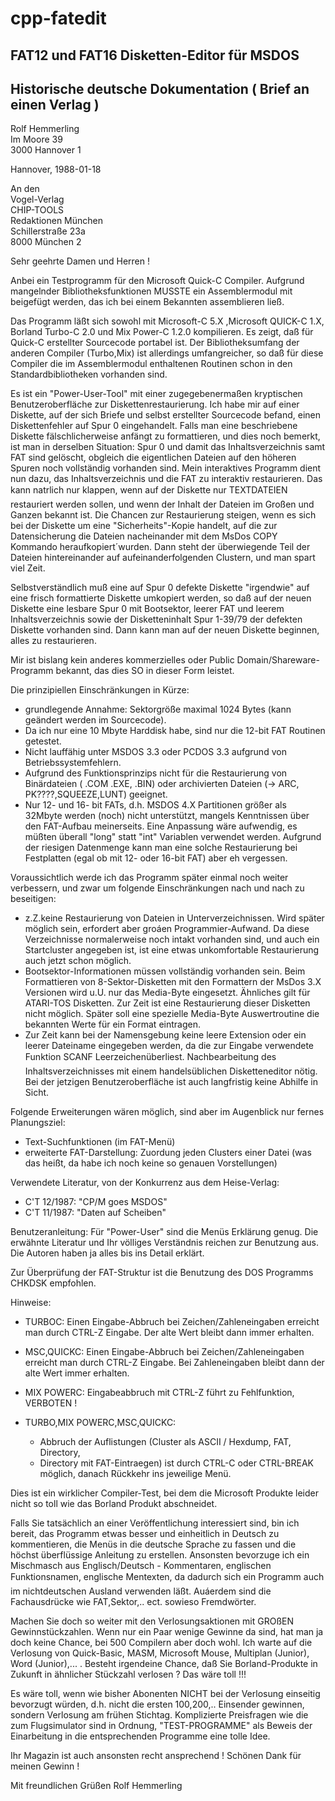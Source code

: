 # cpp-fatedit
## FAT12 und FAT16 Disketten-Editor für MSDOS 
## Historische deutsche Dokumentation ( Brief an einen Verlag )

Rolf Hemmerling  
Im Moore 39  
3000 Hannover 1  

Hannover, 1988-01-18  

An den  
Vogel-Verlag  
CHIP-TOOLS  
Redaktionen München  
Schillerstraße 23a  
8000 München 2  


Sehr geehrte Damen und Herren !  

Anbei ein Testprogramm für den Microsoft Quick-C Compiler. Aufgrund mangelnder Bibliotheksfunktionen MUSSTE ein Assemblermodul mit beigefügt werden, das ich bei einem Bekannten assemblieren ließ.

Das Programm läßt sich sowohl mit Microsoft-C 5.X ,Microsoft QUICK-C 1.X, Borland Turbo-C 2.0 und Mix Power-C 1.2.0 kompilieren. Es zeigt, daß für Quick-C erstellter Sourcecode portabel ist. Der Bibliotheksumfang der anderen Compiler (Turbo,Mix) ist allerdings umfangreicher, so daß für diese Compiler die im Assemblermodul enthaltenen Routinen schon in
den Standardbibliotheken vorhanden sind.

Es ist ein "Power-User-Tool" mit einer zugegebenermaßen kryptischen Benutzeroberfläche zur Diskettenrestaurierung. Ich habe mir auf einer Diskette, auf der sich Briefe und selbst erstellter Sourcecode befand, einen Diskettenfehler auf Spur 0 eingehandelt. Falls man eine beschriebene Diskette fälschlicherweise anfängt zu formattieren, und dies noch bemerkt, ist man in derselben Situation: Spur 0 und damit
das Inhaltsverzeichnis samt FAT sind gelöscht, obgleich die
eigentlichen Dateien auf den höheren Spuren noch vollständig vorhanden sind. Mein interaktives Programm dient nun dazu, das Inhaltsverzeichnis und die FAT zu interaktiv restaurieren. Das kann natrlich nur klappen, wenn auf der Diskette nur TEXTDATEIEN restauriert werden sollen, und wenn der Inhalt der Dateien im Großen und Ganzen bekannt ist. Die Chancen zur Restaurierung steigen, wenn es sich bei der Diskette um
eine "Sicherheits"-Kopie handelt, auf die zur Datensicherung die Dateien nacheinander mit dem MsDos COPY Kommando heraufkopiert´wurden. Dann steht der überwiegende Teil der Dateien hintereinander auf aufeinanderfolgenden Clustern, und man spart viel Zeit.

Selbstverständlich muß eine auf Spur 0 defekte Diskette "irgendwie" auf eine frisch formattierte Diskette umkopiert werden, so daß auf der neuen Diskette eine lesbare Spur 0 mit Bootsektor, leerer FAT und leerem Inhaltsverzeichnis sowie der Disketteninhalt Spur 1-39/79 der defekten Diskette vorhanden sind. Dann kann man auf der neuen Diskette beginnen, alles zu restaurieren.

Mir ist bislang kein anderes kommerzielles oder Public Domain/Shareware-Programm bekannt, das dies SO in dieser Form leistet.

Die prinzipiellen Einschränkungen in Kürze:
- grundlegende Annahme: Sektorgröße maximal 1024 Bytes (kann geändert werden im Sourcecode).
- Da ich nur eine 10 Mbyte Harddisk habe, sind nur die 12-bit FAT Routinen getestet.
- Nicht lauffähig unter MSDOS 3.3 oder PCDOS 3.3 aufgrund von
  Betriebssystemfehlern.
- Aufgrund des Funktionsprinzips nicht für die Restaurierung von Binärdateien ( .COM .EXE, .BIN) oder archivierten Dateien (-> ARC, PK????,SQUEEZE,LUNT) geeignet.
- Nur 12- und 16- bit FATs, d.h. MSDOS 4.X Partitionen größer als 32Mbyte werden (noch) nicht unterstützt, mangels Kenntnissen über den FAT-Aufbau meinerseits. Eine Anpassung wäre aufwendig, es müßten überall "long" statt "int" Variablen verwendet werden. Aufgrund der riesigen Datenmenge kann man eine solche Restaurierung bei Festplatten (egal ob mit 12- oder 16-bit FAT) aber eh vergessen.

Voraussichtlich werde ich das Programm später einmal noch weiter verbessern, und zwar um folgende Einschränkungen nach und nach zu beseitigen:
- z.Z.keine Restaurierung von Dateien in Unterverzeichnissen. Wird später möglich sein, erfordert aber groáen Programmier-Aufwand. Da diese Verzeichnisse normalerweise noch intakt vorhanden sind, und auch ein Startcluster angegeben ist, ist eine etwas unkomfortable Restaurierung auch jetzt schon möglich.
- Bootsektor-Informationen müssen vollständig vorhanden sein.
  Beim Formattieren von 8-Sektor-Disketten mit den Formattern der MsDos 3.X Versionen wird u.U. nur das Media-Byte eingesetzt. Ähnliches gilt für ATARI-TOS Disketten. Zur Zeit ist eine Restaurierung dieser Disketten nicht möglich. Später soll eine spezielle Media-Byte Auswertroutine die bekannten Werte für ein Format eintragen.
- Zur Zeit kann bei der Namensgebung keine leere Extension oder ein leerer Dateiname eingegeben werden, da die zur Eingabe verwendete Funktion SCANF Leerzeichenüberliest. Nachbearbeitung des Inhaltsverzeichnisses mit einem handelsüblichen Disketteneditor nötig. Bei der jetzigen Benutzeroberfläche ist auch langfristig keine Abhilfe in Sicht.

Folgende Erweiterungen wären möglich, sind aber im Augenblick
nur fernes Planungsziel:
- Text-Suchfunktionen (im FAT-Menü)
- erweiterte FAT-Darstellung: Zuordung jeden Clusters einer Datei (was das heißt, da habe ich noch keine so genauen Vorstellungen)

Verwendete Literatur, von der Konkurrenz aus dem Heise-Verlag:
- C'T 12/1987: "CP/M goes MSDOS"
- C'T 11/1987: "Daten auf Scheiben"

Benutzeranleitung: Für "Power-User" sind die Menüs Erklärung genug. Die erwähnte Literatur und Ihr völliges Verständnis reichen zur Benutzung aus. Die Autoren haben ja alles bis ins Detail erklärt.

Zur Überprüfung der FAT-Struktur ist die Benutzung des DOS Programms CHKDSK empfohlen.

Hinweise:
- TURBOC: Einen Eingabe-Abbruch bei Zeichen/Zahleneingaben erreicht man durch CTRL-Z Eingabe. Der alte Wert bleibt dann immer erhalten.

- MSC,QUICKC: Einen Eingabe-Abbruch bei Zeichen/Zahleneingaben erreicht man durch CTRL-Z Eingabe. Bei Zahleneingaben bleibt dann der alte Wert immer erhalten. 

- MIX POWERC: Eingabeabbruch mit CTRL-Z führt zu Fehlfunktion, VERBOTEN !

- TURBO,MIX POWERC,MSC,QUICKC:
  - Abbruch der Auflistungen (Cluster als ASCII / Hexdump, FAT, Directory,
  - Directory mit FAT-Eintraegen) ist durch CTRL-C oder CTRL-BREAK möglich, danach Rückkehr ins jeweilige Menü.

Dies ist ein wirklicher Compiler-Test, bei dem die Microsoft
Produkte leider nicht so toll wie das Borland Produkt abschneidet.

Falls Sie tatsächlich an einer Veröffentlichung interessiert sind, bin ich bereit, das Programm etwas besser und einheitlich in Deutsch zu kommentieren, die Menüs in die deutsche Sprache zu fassen und die höchst überflüssige Anleitung zu erstellen. Ansonsten bevorzuge ich ein Mischmasch aus Englisch/Deutsch - Kommentaren, englischen Funktionsnamen, englische Mentexten, da dadurch sich ein Programm auch im nichtdeutschen Ausland verwenden läßt. Auáerdem sind
die Fachausdrücke wie FAT,Sektor,.. ect. sowieso Fremdwörter.

Machen Sie doch so weiter mit den Verlosungsaktionen mit GROßEN Gewinnstückzahlen. Wenn nur ein Paar wenige Gewinne da sind, hat man ja doch keine Chance, bei 500 Compilern aber doch wohl. Ich warte auf die Verlosung von Quick-Basic, MASM, Microsoft Mouse, Multiplan (Junior), Word (Junior),... . Besteht irgendeine Chance, daß Sie Borland-Produkte
in Zukunft in ähnlicher Stückzahl verlosen ? Das wäre toll !!!

Es wäre toll, wenn wie bisher Abonenten NICHT bei der Verlosung einseitig bevorzugt würden, d.h. nicht die ersten 100,200,.. Einsender gewinnen, sondern Verlosung am frühen Stichtag. Komplizierte Preisfragen wie die zum Flugsimulator sind in Ordnung, "TEST-PROGRAMME" als Beweis der Einarbeitung in die entsprechenden Programme eine tolle Idee.

Ihr Magazin ist auch ansonsten recht ansprechend !
Schönen Dank für meinen Gewinn !

Mit freundlichen Grüßen
Rolf Hemmerling
